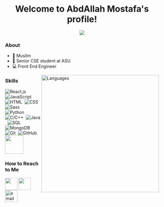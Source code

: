 


<h1 align="center">Welcome to AbdAllah Mostafa's profile!</h1>

<!-- Typing SVG by DenverCoder1 - https://github.com/DenverCoder1/readme-typing-svg -->
<p align="center">
  <a href="https://github.com/DenverCoder1/readme-typing-svg"><img src="https://readme-typing-svg.herokuapp.com/?lines=Front%20End%20web%20developer&font=Fira%20Code&center=true&width=440&height=45&color=00b2df&vCenter=true&size=22"></a>
</p> 






### About

- 🕋 Muslim
- 🏫 Senior CSE student at ASU
- 💻 Front End Engineer
<!-- - 🌐 Check out my portfolio at https://yousef-dergham.netlify.app/ to see some of the projects I've worked on. -->


<img width="385"  align="right" src="https://github-readme-stats.vercel.app/api/top-langs?username=AbdAllah1441&show_icons=true&locale=en&layout=compact&theme=radical" alt="Languages" />

### Skills 

<!-- ![Node.js](https://img.shields.io/badge/-Node.js-141321?&logo=node.js&logoColor=339933)&nbsp; -->

![React.js](https://img.shields.io/badge/-React-141321?&logo=react)
![JavaScript](https://img.shields.io/badge/-JavaScript-141321?&logo=javascript)&nbsp;
![HTML](https://img.shields.io/badge/-HTML-141321?logo=HTML5)&nbsp;
![CSS](https://img.shields.io/badge/-CSS-141321?&logo=CSS3&logoColor=1572B6)&nbsp;
![Sass](https://img.shields.io/badge/-Sass-141321?&logo=sass)&nbsp;
![Python](https://img.shields.io/badge/-Python-141321?&logo=python)&nbsp;
![C/C++](https://img.shields.io/badge/-C/C++-141321?&logo=c)&nbsp;
![Java](https://img.shields.io/badge/-Java-141321?logo=java)&nbsp;
![SQL](https://img.shields.io/badge/-SQL-141321?&logo=MySQL&logoColor=f6f8fa)&nbsp;
![MongoDB](https://img.shields.io/badge/-MongoDB-141321?&logo=MongoDB)&nbsp;
![Git](https://img.shields.io/badge/-Git-141321?&logo=git)&nbsp;
![GitHub](https://img.shields.io/badge/-GitHub-141321?&logo=github)&nbsp;
<img src="https://www.svgrepo.com/show/452092/react.svg" width="60px" height="60px" />

### How to Reach to Me

[<img src="https://upload.wikimedia.org/wikipedia/commons/f/f8/LinkedIn_icon_circle.svg" height="40em" align="center" alt="" title="LinkedIn"/>](https://www.linkedin.com/in/abdallah1441/)
[<img src="https://cdn-icons-png.flaticon.com/512/906/906377.png" height="40em" align="center" alt="" title="Telegram"/>](https://t.me/AbdAllah259)
  <a href="mailto:contact@abdullahmostafa9957@gmail.com" target="_blank">
    <img align="center" src="https://icons.veryicon.com/png/o/internet--web/billion-square-cloud/mail-213.png" alt="email" height="40em" />
  </a>

<br>

<!-- <a href="https://komarev.com/ghpvc/?username=AbdAllah1441&style=for-the-badge">
    <img src="https://komarev.com/ghpvc/?username=AbdAllah1441&style=for-the-badge">
</a> -->
